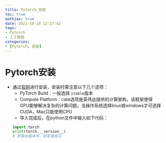 ```yaml
---
title: Pytorch_安装
toc: true
mathjax: true
date: 2021-10-18 12:17:42
tags:
- Pytorch
- 人工智能
categories:
- [Pytorch, 安装]
---
```

# Pytorch安装
* 通过[官网](https://pytorch.org/get-started/locally/)进行安装，安装时需注意以下几个选项：
  * PyTorch Build：一般选择 `stable`版本
  * Compute Platform：`CUDA`选项是英伟达提供的计算架构，该框架使得GPU能够解决复杂的计算问题。当操作系统选择linux或windows才可选择CUDA，Mac只能使用CPU
  * 导入完成后，在python文件中输入如下代码：
  ```python
  import torch
  print(torch.__version__)
  # 若输出版本号，则安装成功
  ```
